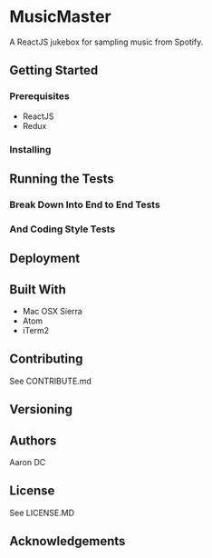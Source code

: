 # MusicMaster
A ReactJS jukebox for sampling music from Spotify.


## Getting Started
### Prerequisites
- ReactJS
- Redux

### Installing

## Running the Tests

### Break Down Into End to End Tests

### And Coding Style Tests

## Deployment

## Built With
- Mac OSX Sierra
- Atom
- iTerm2


## Contributing
See CONTRIBUTE.md
## Versioning

## Authors
Aaron DC
## License
See LICENSE.MD
## Acknowledgements

